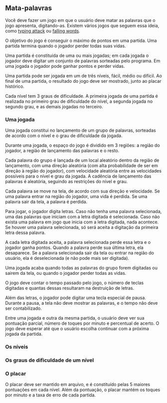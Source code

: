 ## Mata-palavras

Você deve fazer um jogo em que o usuário deve matar as palavras que o jogo apresenta, digitando-as.
Existem vários jogos que seguem essa ideia, como [typing attack](https://www.typinggames.zone/typingattack) ou [falling words](https://www.typingstudy.com/pt-brazilian_abnt-2/games/falling_words).

O objetivo do jogo é conseguir o máximo de pontos em uma partida. Uma partida termina quando o jogador perder todas suas vidas.

Uma partida é constituída de uma ou mais jogadas; em cada jogada o jogador deve digitar um conjunto de palavras sorteadas pelo programa. Em uma jogada o jogador pode ganhar pontos e perder vidas.

Uma partida pode ser jogada em um de três níveis, fácil, médio ou difícil. Ao final de uma partida, o resultado do jogo deve ser mostrado, junto ao placar histórico. 

Cada nível tem 3 graus de dificuldade. A primeira jogada de uma partida é realizada no primeiro grau de dificuldade do nível, a segunda jogada no segundo grau, e as demais jogadas no terceiro.

### Uma jogada

Uma jogada constitui no lançamento de um grupo de palavras, sorteadas de acordo com o nível e o grau de dificuldade da jogada.

Durante uma jogada, o espaço do jogo é dividido em 3 regiões: a região do jogador, a região de lançamento das palavras e o resto.

Cada palavra do grupo é lançada de um local aleatório dentro da região de lançamento, com uma direção aleatória (com alta probabilidade de ser em direção à região do jogador), com velocidade aleatória entre as velocidades possíveis para o nível e grau da jogada. A cadência de lançamento das palavras é aleatória, seguindo as restrições do nível e grau.

Cada palavra se move na tela, de acordo com sua direção e velocidade.
Se uma palavra entrar na região do jogador, uma vida é perdida.
Se uma palavra sair da tela, a palavra é perdida.

Para jogar, o jogador digita letras. Caso não tenha uma palavra selecionada, uma das palavras que iniciam com a letra digitada é selecionada. Caso não exista uma palavra em jogo que inicia com a letra digitada, nada acontece. Se houver uma palavra selecionada, só será aceita a digitação da primeira letra dessa palavra.

A cada letra digitada aceita, a palavra selecionada perde essa letra e o jogador ganha pontos.
Quando a palavra perde sua última letra, ela desaparece.
Se a palavra selecionada sair da tela ou entrar na região do usuário, ela é deselecionada (e não pode mais ser digitada).

Uma jogada acaba quando todas as palavras do grupo forem digitadas ou sairem da tela, ou quando o jogador perder todas as vidas.

O jogo deve contar o tempo passado pelo jogo, o número de teclas digitadas e quantas dessas resultaram na destruição de letras.

Além das letras, o jogador pode digitar uma tecla especial de pausa. Durante a pausa, a tela não deve mostrar as palavras, e o tempo não deve ser contabilizado.

Entre uma jogada e outra da mesma partida, o usuário deve ver sua pontuação parcial, número de toques por minuto e percentual de acerto. O jogo deve esperar até que o usuário escolha continuar com a próxima jogada da partida.

### Os níveis

### Os graus de dificuldade de um nível

### O placar

O placar deve ser mantido em arquivo, e é constituído pelas 5 maiores pontuações em cada nível. Além da pontuação, o placar mantém os toques por minuto e a taxa de erro de cada partida.

